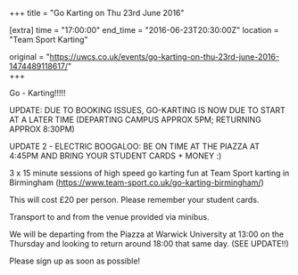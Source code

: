 +++
title = "Go Karting on Thu 23rd June 2016"

[extra]
time = "17:00:00"
end_time = "2016-06-23T20:30:00Z"
location = "Team Sport Karting"

original = "https://uwcs.co.uk/events/go-karting-on-thu-23rd-june-2016-1474489118617/"    
+++

Go - Karting\!\!\!\!\!

UPDATE: DUE TO BOOKING ISSUES, GO-KARTING IS NOW DUE TO START AT A LATER TIME (DEPARTING CAMPUS APPROX 5PM; RETURNING APPROX 8:30PM)

UPDATE 2 - ELECTRIC BOOGALOO: BE ON TIME AT THE PIAZZA AT 4:45PM AND BRING YOUR STUDENT CARDS + MONEY :)

3 x 15 minute sessions of high speed go karting fun at Team Sport karting in Birmingham (https://www.team-sport.co.uk/go-karting-birmingham/)

This will cost £20 per person. Please remember your student cards.

Transport to and from the venue provided via minibus.

We will be departing from the Piazza at Warwick University at 13:00 on the Thursday and looking to return around 18:00 that same day. (SEE UPDATE\!\!)

Please sign up as soon as possible\!

